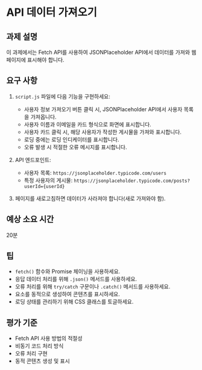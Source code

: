 # API 데이터 가져오기

## 과제 설명

이 과제에서는 Fetch API를 사용하여 JSONPlaceholder API에서 데이터를 가져와 웹 페이지에 표시해야 합니다.

## 요구 사항

1. `script.js` 파일에 다음 기능을 구현하세요:
   - 사용자 정보 가져오기 버튼 클릭 시, JSONPlaceholder API에서 사용자 목록을 가져옵니다.
   - 사용자 이름과 이메일을 카드 형식으로 화면에 표시합니다.
   - 사용자 카드 클릭 시, 해당 사용자가 작성한 게시물을 가져와 표시합니다.
   - 로딩 중에는 로딩 인디케이터를 표시합니다.
   - 오류 발생 시 적절한 오류 메시지를 표시합니다.

2. API 엔드포인트:
   - 사용자 목록: `https://jsonplaceholder.typicode.com/users`
   - 특정 사용자의 게시물: `https://jsonplaceholder.typicode.com/posts?userId={userId}`

3. 페이지를 새로고침하면 데이터가 사라져야 합니다(새로 가져와야 함).

## 예상 소요 시간

20분

## 팁

- `fetch()` 함수와 Promise 체이닝을 사용하세요.
- 응답 데이터 처리를 위해 `.json()` 메서드를 사용하세요.
- 오류 처리를 위해 `try/catch` 구문이나 `.catch()` 메서드를 사용하세요.
- 요소를 동적으로 생성하여 콘텐츠를 표시하세요.
- 로딩 상태를 관리하기 위해 CSS 클래스를 토글하세요.

## 평가 기준

- Fetch API 사용 방법의 적절성
- 비동기 코드 처리 방식
- 오류 처리 구현
- 동적 콘텐츠 생성 및 표시
